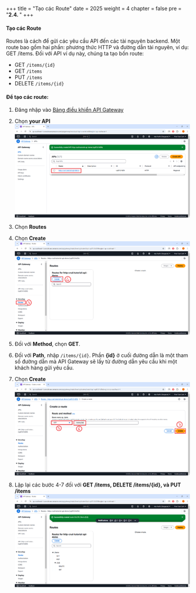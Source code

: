 +++
title = "Tạo các Route"
date = 2025
weight = 4
chapter = false
pre = "<b>2.4. </b>"
+++

#### Tạo các Route
Routes là cách để gửi các yêu cầu API đến các tài nguyên backend. Một route bao gồm hai phần: phương thức HTTP và đường dẫn tài nguyên, ví dụ: GET /items. Đối với API ví dụ này, chúng ta tạo bốn route:

+ GET ```/items/{id}```
+ GET ```/items```
+ PUT ```/items```
+ DELETE ```/items/{id}```

#### Để tạo các route:

1. Đăng nhập vào [Bảng điều khiển API Gateway](https://ap-southeast-1.console.aws.amazon.com/apigateway/main/apis?api=unselected&region=ap-southeast-1)
2. Chọn **your API**
![Create Route](/images/crud-api-solutions/CreateRoute.png?width=70pc)
3. Chọn **Routes**

4. Chọn **Create**
![Create Route 2](/images/crud-api-solutions/CreateRoute_2.png?width=70pc)
5. Đối với **Method**, chọn **GET**.

6. Đối với **Path**, nhập ```/items/{id}```. Phần **{id}** ở cuối đường dẫn là một tham số đường dẫn mà API Gateway sẽ lấy từ đường dẫn yêu cầu khi một khách hàng gửi yêu cầu.

7. Chọn **Create**
![Create Route 3](/images/crud-api-solutions/CreateRoute_3.png?width=70pc)
8. Lặp lại các bước 4-7 đối với **GET /items, DELETE /items/{id}, và PUT /items**
![Create Route 4](/images/crud-api-solutions/CreateRoute_4.png?width=70pc)
